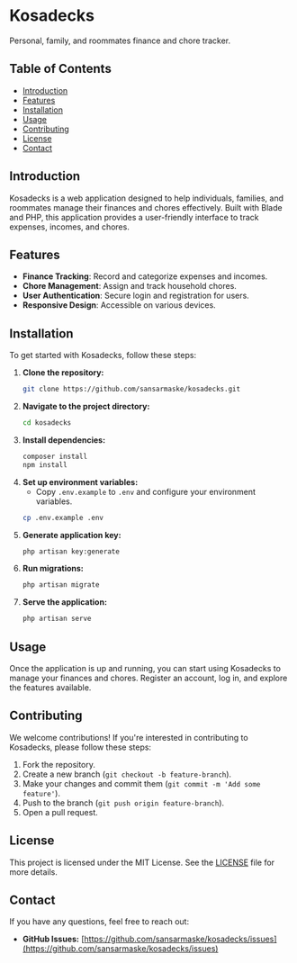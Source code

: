 
# Kosadecks

Personal, family, and roommates finance and chore tracker.

## Table of Contents

- [Introduction](#introduction)
- [Features](#features)
- [Installation](#installation)
- [Usage](#usage)
- [Contributing](#contributing)
- [License](#license)
- [Contact](#contact)

## Introduction

Kosadecks is a web application designed to help individuals, families, and roommates manage their finances and chores effectively. Built with Blade and PHP, this application provides a user-friendly interface to track expenses, incomes, and chores.

## Features

- **Finance Tracking**: Record and categorize expenses and incomes.
- **Chore Management**: Assign and track household chores.
- **User Authentication**: Secure login and registration for users.
- **Responsive Design**: Accessible on various devices.

## Installation

To get started with Kosadecks, follow these steps:

1. **Clone the repository:**
   ```bash
   git clone https://github.com/sansarmaske/kosadecks.git
   ```
2. **Navigate to the project directory:**
   ```bash
   cd kosadecks
   ```
3. **Install dependencies:**
   ```bash
   composer install
   npm install
   ```
4. **Set up environment variables:**
   - Copy `.env.example` to `.env` and configure your environment variables.
   ```bash
   cp .env.example .env
   ```
5. **Generate application key:**
   ```bash
   php artisan key:generate
   ```
6. **Run migrations:**
   ```bash
   php artisan migrate
   ```
7. **Serve the application:**
   ```bash
   php artisan serve
   ```

## Usage

Once the application is up and running, you can start using Kosadecks to manage your finances and chores. Register an account, log in, and explore the features available.

## Contributing

We welcome contributions! If you're interested in contributing to Kosadecks, please follow these steps:

1. Fork the repository.
2. Create a new branch (`git checkout -b feature-branch`).
3. Make your changes and commit them (`git commit -m 'Add some feature'`).
4. Push to the branch (`git push origin feature-branch`).
5. Open a pull request.

## License

This project is licensed under the MIT License. See the [LICENSE](LICENSE) file for more details.

## Contact

If you have any questions, feel free to reach out:

- **GitHub Issues:** [https://github.com/sansarmaske/kosadecks/issues](https://github.com/sansarmaske/kosadecks/issues)


